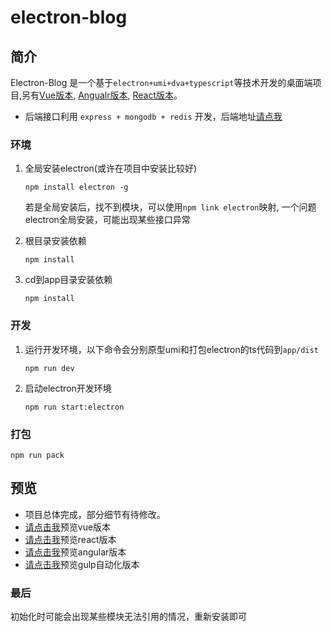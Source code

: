 # electron-blog

## 简介
Electron-Blog 是一个基于``electron+umi+dva+typescript``等技术开发的桌面端项目,另有[Vue版本](https://github.com/bestsamcn/vue-blog), [Angualr版本](https://github.com/bestsamcn/angular-blog), [React版本](https://github.com/bestsamcn/react-blog)。

- 后端接口利用 ``express + mongodb + redis`` 开发，后端地址[请点我](https://github.com/bestsamcn/node-blog)

### 环境

1. 全局安装electron(或许在项目中安装比较好)
	```
	npm install electron -g
	```
	若是全局安装后，找不到模块，可以使用`npm link electron`映射, 一个问题electron全局安装，可能出现某些接口异常

2. 根目录安装依赖
	```
	npm install
	```

3. cd到app目录安装依赖
	```
	npm install
	```



### 开发
1. 运行开发环境，以下命令会分别原型umi和打包electron的ts代码到`app/dist`
	```
	npm run dev
	```
2. 启动electron开发环境
	```
	npm run start:electron
	```

### 打包
```
npm run pack
```

## 预览
- 项目总体完成，部分细节有待修改。
- [请点击我](http://blog.bestsamcn.me/)预览vue版本
- [请点击我](http://react.bestsamcn.me/)预览react版本
- [请点击我](http://angular.bestsamcn.me/)预览angular版本
- [请点击我](http://gulp.bestsamcn.me/)预览gulp自动化版本


### 最后
初始化时可能会出现某些模块无法引用的情况，重新安装即可
